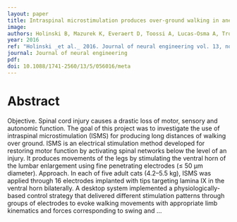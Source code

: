 ```yaml
---
layout: paper
title: Intraspinal microstimulation produces over-ground walking in anesthetized cats
image:
authors: Holinski B, Mazurek K, Everaert D, Toossi A, Lucas-Osma A, Troyk P, Etienne-Cummings R, Stein R, and Mushahwar V.
year: 2016
ref: "Holinski _et al._ 2016. Journal of neural engineering vol. 13, no. 5: 056016."
journal: Journal of neural engineering
pdf: 
doi: 10.1088/1741-2560/13/5/056016/meta
---
```


# Abstract
Objective. Spinal cord injury causes a drastic loss of motor, sensory and autonomic function. The goal of this project was to investigate the use of intraspinal microstimulation (ISMS) for producing long distances of walking over ground. ISMS is an electrical stimulation method developed for restoring motor function by activating spinal networks below the level of an injury. It produces movements of the legs by stimulating the ventral horn of the lumbar enlargement using fine penetrating electrodes (≤ 50 μm diameter). Approach. In each of five adult cats (4.2–5.5 kg), ISMS was applied through 16 electrodes implanted with tips targeting lamina IX in the ventral horn bilaterally. A desktop system implemented a physiologically-based control strategy that delivered different stimulation patterns through groups of electrodes to evoke walking movements with appropriate limb kinematics and forces corresponding to swing and …

